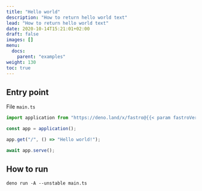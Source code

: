```yaml
---
title: "Hello world"
description: "How to return hello world text"
lead: "How to return hello world text"
date: 2020-10-14T15:21:01+02:00
draft: false
images: []
menu:
  docs:
    parent: "examples"
weight: 130
toc: true
---
```


## Entry point

File `main.ts`

```typescript
import application from "https://deno.land/x/fastro@{{< param fastroVersion >}}/server/mod.ts";

const app = application();

app.get("/", () => "Hello world!");

await app.serve();
```

## How to run

```
deno run -A --unstable main.ts
```
